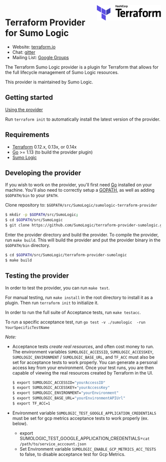 <a href="https://terraform.io">
    <img src="https://raw.githubusercontent.com/hashicorp/terraform-website/master/public/img/logo-hashicorp.svg" alt="Terraform logo" title="Terrafpr," align="right" height="50" />
</a>

# Terraform Provider for Sumo Logic

- Website: [terraform.io](https://terraform.io)
- Chat: [gitter](https://gitter.im/hashicorp-terraform/Lobby)
- Mailing List: [Google Groups](http://groups.google.com/group/terraform-tool)

The Terraform Sumo Logic provider is a plugin for Terraform that allows for the full lifecycle management of Sumo Logic resources.

This provider is maintained by Sumo Logic.

## Getting started

[Using the provider](https://www.terraform.io/docs/providers/sumologic/)

Run `terraform init` to automatically install the latest version of the provider.

Requirements
------------

- [Terraform](https://www.terraform.io/downloads.html) 0.12.x, 0.13x, or 0.14x
- [Go](https://golang.org/doc/install) >= 1.13 (to build the provider plugin)
- [Sumo Logic](https://www.sumologic.com/)

## Developing the provider

If you wish to work on the provider, you'll first need [Go](http://www.golang.org) installed on your machine. You'll also need to correctly setup a [GOPATH](http://golang.org/doc/code.html#GOPATH), as well as adding `$GOPATH/bin` to your `$PATH`.

Clone repository to: `$GOPATH/src/SumoLogic/sumologic-terraform-provider`

```sh
$ mkdir -p $GOPATH/src/SumoLogic;
$ cd $GOPATH/src/SumoLogic
$ git clone https://github.com/SumoLogic/terraform-provider-sumologic.git
```

Enter the provider directory and build the provider. To compile the provider, run `make build`. This will build the provider and put the provider binary in the `$GOPATH/bin` directory.

```sh
$ cd $GOPATH/src/SumoLogic/terraform-provider-sumologic
$ make build
```

## Testing the provider

In order to test the provider, you can run `make test`.

For manual testing, run `make install` in the root directory to install it as a plugin. 
Then run `terraform init` to initialize it.

In order to run the full suite of Acceptance tests, run `make testacc`.

To run a specific acceptance test, run `go test -v ./sumologic  -run YourSpecificTestName`

*Note:* 
- Acceptance tests *create real resources*, and often cost money to run. The environment variables `SUMOLOGIC_ACCESSID`, `SUMOLOGIC_ACCESSKEY`, `SUMOLOGIC_ENVIRONMENT` / `SUMOLOGIC_BASE_URL`,  and `TF_ACC` must also be set for acceptance tests to work properly. You can generate a personal access key from your environment. Once your test runs, you are then capable of viewing the real resources created by Terraform in the UI.
     ```sh
     $ export SUMOLOGIC_ACCESSID="yourAccessID"
     $ export SUMOLOGIC_ACCESSKEY="yourAccessKey"
     $ export SUMOLOGIC_ENVIRONMENT="yourEnvironment"
     $ export SUMOLOGIC_BASE_URL="yourEnvironmentAPIUrl"
     $ export TF_ACC=1
     ```

- Environment variable `SUMOLOGIC_TEST_GOOGLE_APPLICATION_CREDENTIALS` must be set for gcp metrics acceptance tests to work properly (ex. below).
    - export SUMOLOGIC_TEST_GOOGLE_APPLICATION_CREDENTIALS=`cat /path/to/service_acccount.json`
    - Set Environment variable `SUMOLOGIC_ENABLE_GCP_METRICS_ACC_TESTS` to false, to disable acceptance test for Gcp Metrics. 

[0]: https://help.sumologic.com/Manage/Security/Access-Keys
[1]: https://help.sumologic.com/APIs/General_API_Information/Sumo_Logic_Endpoints_and_Firewall_Security
[10]: https://www.terraform.io/docs/providers/sumologic/
